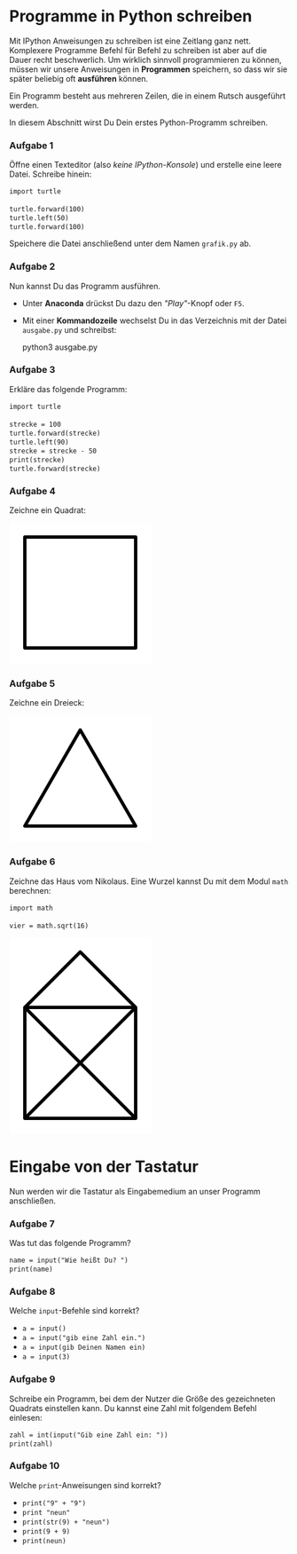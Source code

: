 
# Programme in Python schreiben

Mit IPython Anweisungen zu schreiben ist eine Zeitlang ganz nett. Komplexere Programme Befehl für Befehl zu schreiben ist aber auf die Dauer recht beschwerlich. Um wirklich sinnvoll programmieren zu können, müssen wir unsere Anweisungen in **Programmen** speichern, so dass wir sie später beliebig oft **ausführen** können.

Ein Programm besteht aus mehreren Zeilen, die in einem Rutsch ausgeführt werden.

In diesem Abschnitt wirst Du Dein erstes Python-Programm schreiben.


### Aufgabe 1

Öffne einen Texteditor (also *keine IPython-Konsole*) und erstelle eine leere Datei. Schreibe hinein: 

    import turtle

    turtle.forward(100)
    turtle.left(50)
    turtle.forward(100)

Speichere die Datei anschließend unter dem Namen `grafik.py` ab.

### Aufgabe 2

Nun kannst Du das Programm ausführen.

* Unter **Anaconda** drückst Du dazu den *"Play"*-Knopf oder `F5`.
* Mit einer **Kommandozeile** wechselst Du in das Verzeichnis mit der Datei `ausgabe.py` und schreibst:

    python3 ausgabe.py


### Aufgabe 3

Erkläre das folgende Programm:

    import turtle

    strecke = 100
    turtle.forward(strecke)
    turtle.left(90)
    strecke = strecke - 50
    print(strecke)
    turtle.forward(strecke)


### Aufgabe 4

Zeichne ein Quadrat:

![](square.svg)


### Aufgabe 5

Zeichne ein Dreieck:

![](triangle.svg)


### Aufgabe 6

Zeichne das Haus vom Nikolaus. Eine Wurzel kannst Du mit dem Modul `math` berechnen:

    import math

    vier = math.sqrt(16)

![](nikohaus.svg)


# Eingabe von der Tastatur

Nun werden wir die Tastatur als Eingabemedium an unser Programm anschließen.

### Aufgabe 7

Was tut das folgende Programm?

    name = input("Wie heißt Du? ")
    print(name)


### Aufgabe 8

Welche `input`-Befehle sind korrekt?

* `a = input()`
* `a = input("gib eine Zahl ein.")` 
* `a = input(gib Deinen Namen ein)`
* `a = input(3)`


### Aufgabe 9

Schreibe ein Programm, bei dem der Nutzer die Größe des gezeichneten Quadrats einstellen kann. Du kannst eine Zahl mit folgendem Befehl einlesen:

    zahl = int(input("Gib eine Zahl ein: "))
    print(zahl)


### Aufgabe 10

Welche `print`-Anweisungen sind korrekt?

* `print("9" + "9")`
* `print "neun"`
* `print(str(9) + "neun")`
* `print(9 + 9)`
* `print(neun)`
